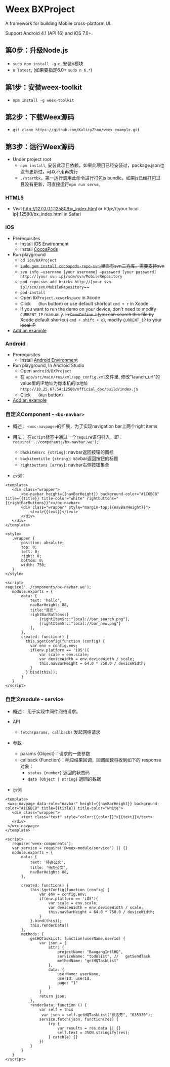 # Weex BXProject

A framework for building Mobile cross-platform UI.

Support Android 4.1 (API 16) and iOS 7.0+.

## 第0步：升级Node.js

* `sudo npm install -g n`, 安装n模块
* `n latest`, (如果要指定6.0+ `sudo n 6.*`)

## 第1步：安装weex-toolkit

* `npm install -g weex-toolkit`

## 第2步：下载Weex源码

* `git clone https://github.com/KalicyZhou/weex-example.git`

## 第3步：运行Weex源码

* Under project root
    * `npm install`, 安装此项目依赖，如果此项目已经安装过，package.json也没有更新过，可以不用再执行
    * `./startbx`，第一运行调用此命令进行打包js bundle。如果js已经打包过且没有更新，可直接运行`npm run serve`。
    
### HTML5

* Visit http://127.0.0.1:12580/bx_index.html or http://[your local ip]:12580/bx_index.html in Safari

### iOS

* Prerequisites
    * Install [iOS Environment](https://developer.apple.com/library/ios/documentation/IDEs/Conceptual/AppStoreDistributionTutorial/Setup/Setup.html)
    * Install [CocoaPods](https://guides.cocoapods.org/using/getting-started.html)
* Run playground
    * `cd ios/BXProject`
    * ~~`sudo gem install cocoapods-repo-svn`,里面有svn二方库，需要支持svn~~
    * `svn info —username [your username] —password [your password] http://[your svn ip]/scm/svn/MobileRepository`
    * `pod repo-svn add bricks http://[your svn ip]/scm/svn/MobileRepository`~~
    * `pod install`
    * Open `BXProject.xcworkspace` in Xcode
    * Click <img src="http://img1.tbcdn.cn/L1/461/1/5470b677a2f2eaaecf412cc55eeae062dbc275f9" height="16" > (`Run` button) or use default shortcut `cmd + r` in Xcode
    * If you want to run the demo on your device, don't need to modify `CURRENT_IP` manually. ~~In `DemoDefine.h`(you can search this file by Xcode default shortcut `cmd + shift + o`), modify `CURRENT_IP` to your local IP~~
* [Add an example](./examples/README.md#add-an-example)

### Android

* Prerequisites
  * Install [Android Environment](http://developer.android.com/training/basics/firstapp/index.html)
* Run playground, In Android Studio
    * Open `android/BXProject`
    * 在 `app/src/main/res/xml/app_config.xml`文件里, 修改"launch_url"的value里的IP地址为你本机的ip地址 `http://10.25.67.54:12580/official_doc/build/index.js`
    * Click <img src="http://gtms04.alicdn.com/tps/i4/TB1wCcqMpXXXXakXpXX3G7tGXXX-34-44.png" height="16" > (`Run` button)
* [Add an example](./examples/README.md#add-an-example)

 ### 自定义Component - `<bx-navbar>`
 * 概述：
   `<wxc-navpage>`的扩展，为了实现navigation bar上两个right items
   
 * 用法：
   在`script`标签中通过一个`require`语句引入，即：`require('../components/bx-navbar.we');`
   * `backitemsrc {string}`: navbar返回按钮的图标
   * `backitemtitle {string}`: navbar返回按钮的标题
   * `rightbuttons [array]`: navbar右侧按钮集合
 
 * 示例：
 ``` weex
 <template>
    <div class="wrapper">
        <bx-navbar height={{navBarHeight}} background-color="#1C6BC8" title={{title}} title-color="white" rightbuttons="{{rightBarButtons}}"></bx-navbar>
        <div class="wrapper" style="margin-top:{{navBarHeight}}">
            <text>{{text}}</text>
        </div>
    </div>
</template>

<style>
    .wrapper { 
  		position: absolute; 
  		top: 0; 
  		left: 0; 
  		right: 0; 
  		bottom: 0; 
  		width: 750;
    }
</style>

<script>
require('../components/bx-navbar.we');
    module.exports = {
        data: {
            text: 'hello',
            navBarHeight: 88,
            title:"首页",
            rightBarButtons:[
                {rightItemSrc:"local://bar_search.png"},
                {rightItemSrc:"local://bar_new.png"}
            ],
        },
        created: function() {
          this.$getConfig(function (config) {
            var env = config.env;
            if(env.platform == 'iOS'){
                var scale = env.scale;
                var deviceWidth = env.deviceWidth / scale;
                this.navBarHeight = 64.0 * 750.0 / deviceWidth;
            }
          }.bind(this));
        }
    }
</script>
```

 ### 自定义module - service
 * 概述：
    用于实现中间件网络请求。
   
 * API
   * `fetch(params, callback)` 发起网络请求

 * 参数
   * params {Object}：请求的一些参数
   * callback {Function}：响应结果回调，回调函数将收到如下的 response 对象：
     * `status {number}` 返回的状态码
     * `data {Object | string}` 返回的数据

 * 示例
 ``` weex
 <template>
  <wxc-navpage data-role="navbar" height={{navBarHeight}} background-color="#1C6BC8" title={{title}} title-color="white">
    <div class="wrapper">
        <text class="text" style="color:{{color}}">{{text}}</text>
    </div>
  </wxc-navpage>
</template>

<script>
    require('weex-components');
    var service = require('@weex-module/service') || {}
    module.exports = {
        data: {
            text: '待办公文',
            title: '待办公文',
            navBarHeight: 88,
        },

        created: function() {
            this.$getConfig(function (config) {
                var env = config.env;
                if(env.platform == 'iOS'){
                    var scale = env.scale;
                    var deviceWidth = env.deviceWidth / scale;
                    this.navBarHeight = 64.0 * 750.0 / deviceWidth;
                }
            }.bind(this));
            this.renderData()
        },
        methods: {
            getHQTaskList: function(userName,userId) {
                var json = {
                    attr: {
                        projectName: "BaogangIntlHQ",
                        serviceName: "todolist", //   getSendTask
                        methodName: "getHQTaskList"
                    },
                    data: {
                        userName: userName,
                        userId: userId,
                        page: "1"
                    }
                }
                return json;
            },
            renderData: function () {
                var self = this
                var json = self.getHQTaskList("徐志芳", "035330");
                service.fetch(json, function(res) {
                    try {
                        var results = res.data || {}
                        self.text = JSON.stringify(res);
                    } catch(e) {}
                })
            }
        }
    }
</script>
```
